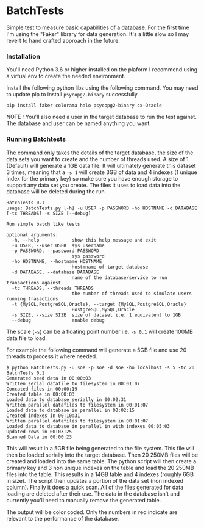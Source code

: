 # BatchTests

Simple test to measure basic capabilities of a database. For the first time I'm using the "Faker" library for data generation. It's a little slow so I may revert to hand crafted approach in the future.


### Installation
You'll need Python 3.6 or higher installed on the plaform I recommend using a virtual env to create the needed environment.

Install the following python libs using the following command. You may need to update pip to install ```psycopg2-binary``` successfully 

```
pip install faker colorama halo psycopg2-binary cx-Oracle
```

NOTE : You'll also need a user in the target database to run the test against. The database and user can be named anything you want.

### Running Batchtests

The command only takes the details of the target database, the size of the data sets you want to create and the number of threads used. A size of 1 (Default) will generate a 1GB data file. It will ultimately generate this dataset 3 times, meaning that a ```-s 1``` will create 3GB of data and 4 indexes (1 unique index for the primary key) so make sure you have enough storage to support any data set you create. The files it uses to load data into the database will be deleted during the run.  

```
BatchTests 0.1
usage: BatchTests.py [-h] -u USER -p PASSWORD -ho HOSTNAME -d DATABASE [-tc THREADS] -s SIZE [--debug]

Run simple batch like tests

optional arguments:
  -h, --help            show this help message and exit
  -u USER, --user USER  sys username
  -p PASSWORD, --password PASSWORD
                        sys password
  -ho HOSTNAME, --hostname HOSTNAME
                        hostmname of target database
  -d DATABASE, --database DATABASE
                        name of the database/service to run transactions against
  -tc THREADS, --threads THREADS
                        the number of threads used to simulate users running trasactions
  -t {MySQL,PostgreSQL,Oracle}, --target {MySQL,PostgreSQL,Oracle}
                        PostgreSQL,MySQL,Oracle
  -s SIZE, --size SIZE  size of dataset i.e. 1 equivalent to 1GB
  --debug               enable debug
  ```

The scale (```-s```) can be a floating point number i.e. ```-s 0.1``` will create 100MB data file to load.
  
For example the following command will generate a 5GB file and use 20 threads to process it where needed.
  
  ```
  $ python BatchTests.py -u soe -p soe -d soe -ho localhost -s 5 -tc 20
BatchTests 0.1
Generated seed data in 00:00:03
Written serial datafile to filesystem in 00:01:07
Concated files in 00:00:19
Created table in 00:00:03
Loaded data to database serially in 00:02:31
Written parallel datafiles to filesystem in 00:01:07
Loaded data to database in parallel in 00:02:15
Created indexes in 00:10:31
Written parallel datafiles to filesystem in 00:01:07
Loaded data to database in parallel in with indexes 00:05:03
Updated rows in 00:03:25
Scanned Data in 00:00:23
```
This will result in a 5GB file being generated to the file system. This file will then be loaded serially into the target database. Then 20 250MB files will be created and loaded into the same table. The python script will then create a primary key and 3 non unique indexes on the table and load the 20 250MB files into the table. This results in a 14GB table and 4 indexes (roughly 6GB in size). The script then updates a portion of the data set (non indexed column). Finally it does a quick scan. All of the files generated for data loading are deleted after their use. The data in the database isn't and currently you'll need to manually remove the generated table.

The output will be color coded. Only the numbers in red indicate are relevant to the performance of the database.